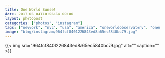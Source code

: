 ```yaml
---
title: One World Sunset
date: 2017-06-04T18:56:54+00:00
layout: photopost
categories: ["photos", "instagram"]
tags: ["newyork", "nyc", "usa", "america", "oneworldobservatory", "oneworldtradecenter", "sunset"]
image: "blog/instagram/964fcf8401226843ed8a65ec5840bc79.jpg"
---
```


{{< img src="964fcf8401226843ed8a65ec5840bc79.jpg" alt="" caption="" >}}



